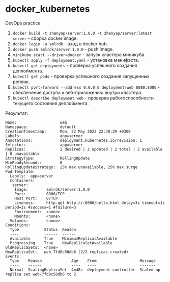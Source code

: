 # docker_kubernetes
DevOps practice
1. ```docker build -t zhenyap/server:1.0.0 -t zhenyap/server:latest server``` - сборка docker image.
2. ```docker login -u smlrdk``` -  вход в docker hub.
3. ```docker push smlrdk/server:1.0.0``` - push image.
4. ```minikube start --driver=docker``` - запуск кластера миникуба.
5. ```kubectl apply -f deployment.yaml``` - установка манифэста.
6. ```kubectl get deployments``` - проверка успешного создания деплоймента. 
7. ```kubectl get pods``` - проверка успешного создания запущенных реплик.
8. ```kubectl port-forward --address 0.0.0.0 deployment/web 8080:8000``` - обеспечение доступа к веб-приложению внутри кластера. 
9. ```kubectl describe deployment web``` - проверка работоспособности текущего состояния деплоймента.

Результат:
```PS D:\Study\magistry\sem_2\DevOps\docker_kubernetes> kubectl describe deployment web
Name:                   web
Namespace:              default
CreationTimestamp:      Mon, 22 May 2023 22:30:39 +0300
Labels:                 app=server
Annotations:            deployment.kubernetes.io/revision: 1
Selector:               app=server
Replicas:               2 desired | 2 updated | 2 total | 2 available | 0 unavailable
StrategyType:           RollingUpdate
MinReadySeconds:        0
RollingUpdateStrategy:  25% max unavailable, 25% max surge
Pod Template:
  Labels:  app=server
  Containers:
   server:
    Image:        smlrdk/server:1.0.0
    Port:         8000/TCP
    Host Port:    0/TCP
    Liveness:     http-get http://:8000/hello.html delay=3s timeout=1s period=3s #success=1 #failure=3
    Environment:  <none>
    Mounts:       <none>
  Volumes:        <none>
Conditions:
  Type           Status  Reason
  ----           ------  ------
  Available      True    MinimumReplicasAvailable
  Progressing    True    NewReplicaSetAvailable
OldReplicaSets:  <none>
NewReplicaSet:   web-7fd8c58db6 (2/2 replicas created)
Events:
  Type    Reason             Age    From                   Message
  ----    ------             ----   ----                   -------
  Normal  ScalingReplicaSet  4m48s  deployment-controller  Scaled up replica set web-7fd8c58db6 to 2
```
